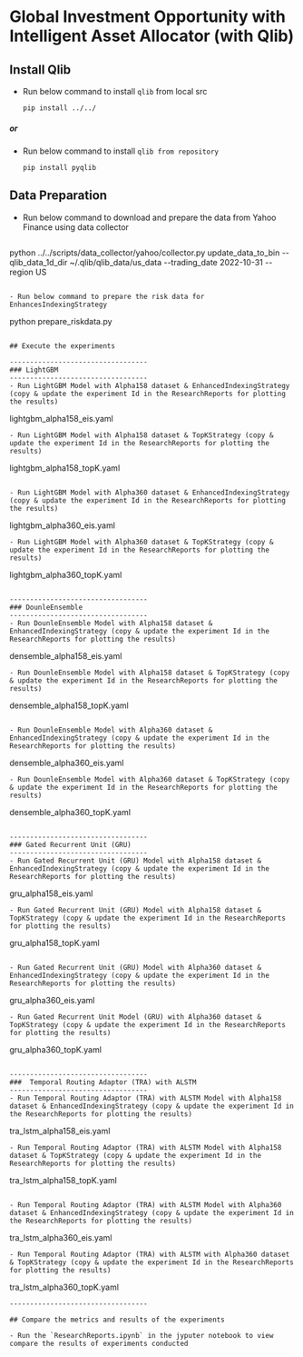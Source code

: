 # Global Investment Opportunity with Intelligent Asset Allocator (with Qlib)

## Install Qlib

- Run below command to install `qlib` from local src

  ```
  pip install ../../
  ```
#####  or
- Run below command to install `qlib from repository`

  ```
  pip install pyqlib
  ```

## Data Preparation

- Run below command to download and prepare the data from Yahoo Finance using data collector

  ```
python ../../scripts/data_collector/yahoo/collector.py update_data_to_bin --qlib_data_1d_dir ~/.qlib/qlib_data/us_data --trading_date 2022-10-31 --region US
  ```
  
- Run below command to prepare the risk data for EnhancesIndexingStrategy

 ```
python prepare_riskdata.py
  ```

## Execute the experiments

----------------------------------
### LightGBM
----------------------------------
- Run LightGBM Model with Alpha158 dataset & EnhancedIndexingStrategy (copy & update the experiment Id in the ResearchReports for plotting the results)
 ```
lightgbm_alpha158_eis.yaml
  ```
- Run LightGBM Model with Alpha158 dataset & TopKStrategy (copy & update the experiment Id in the ResearchReports for plotting the results)
 ```
lightgbm_alpha158_topK.yaml
  ```

- Run LightGBM Model with Alpha360 dataset & EnhancedIndexingStrategy (copy & update the experiment Id in the ResearchReports for plotting the results)
 ```
lightgbm_alpha360_eis.yaml
  ```
- Run LightGBM Model with Alpha360 dataset & TopKStrategy (copy & update the experiment Id in the ResearchReports for plotting the results)
 ```
lightgbm_alpha360_topK.yaml
  ```

----------------------------------
### DounleEnsemble
----------------------------------
 - Run DounleEnsemble Model with Alpha158 dataset & EnhancedIndexingStrategy (copy & update the experiment Id in the ResearchReports for plotting the results)
 ```
densemble_alpha158_eis.yaml
  ```
- Run DounleEnsemble Model with Alpha158 dataset & TopKStrategy (copy & update the experiment Id in the ResearchReports for plotting the results)
 ```
densemble_alpha158_topK.yaml
  ```

- Run DounleEnsemble Model with Alpha360 dataset & EnhancedIndexingStrategy (copy & update the experiment Id in the ResearchReports for plotting the results)
 ```
densemble_alpha360_eis.yaml
  ```
- Run DounleEnsemble Model with Alpha360 dataset & TopKStrategy (copy & update the experiment Id in the ResearchReports for plotting the results)
 ```
densemble_alpha360_topK.yaml
  ```

----------------------------------
### Gated Recurrent Unit (GRU)
----------------------------------
 - Run Gated Recurrent Unit (GRU) Model with Alpha158 dataset & EnhancedIndexingStrategy (copy & update the experiment Id in the ResearchReports for plotting the results)
 ```
gru_alpha158_eis.yaml
  ```
- Run Gated Recurrent Unit (GRU) Model with Alpha158 dataset & TopKStrategy (copy & update the experiment Id in the ResearchReports for plotting the results)
 ```
gru_alpha158_topK.yaml
  ```

- Run Gated Recurrent Unit (GRU) Model with Alpha360 dataset & EnhancedIndexingStrategy (copy & update the experiment Id in the ResearchReports for plotting the results)
 ```
gru_alpha360_eis.yaml
  ```
- Run Gated Recurrent Unit Model (GRU) with Alpha360 dataset & TopKStrategy (copy & update the experiment Id in the ResearchReports for plotting the results)
 ```
gru_alpha360_topK.yaml
  ```
 
----------------------------------
###  Temporal Routing Adaptor (TRA) with ALSTM 
----------------------------------
 - Run Temporal Routing Adaptor (TRA) with ALSTM Model with Alpha158 dataset & EnhancedIndexingStrategy (copy & update the experiment Id in the ResearchReports for plotting the results)
 ```
tra_lstm_alpha158_eis.yaml
  ```
- Run Temporal Routing Adaptor (TRA) with ALSTM Model with Alpha158 dataset & TopKStrategy (copy & update the experiment Id in the ResearchReports for plotting the results)
 ```
tra_lstm_alpha158_topK.yaml
  ```

- Run Temporal Routing Adaptor (TRA) with ALSTM Model with Alpha360 dataset & EnhancedIndexingStrategy (copy & update the experiment Id in the ResearchReports for plotting the results)
 ```
tra_lstm_alpha360_eis.yaml
  ```
- Run Temporal Routing Adaptor (TRA) with ALSTM with Alpha360 dataset & TopKStrategy (copy & update the experiment Id in the ResearchReports for plotting the results)
 ```
tra_lstm_alpha360_topK.yaml
  ```
 ----------------------------------
 
 ## Compare the metrics and results of the experiments
 
 - Run the `ResearchReports.ipynb` in the jyputer notebook to view compare the results of experiments conducted
 
 
  
  

